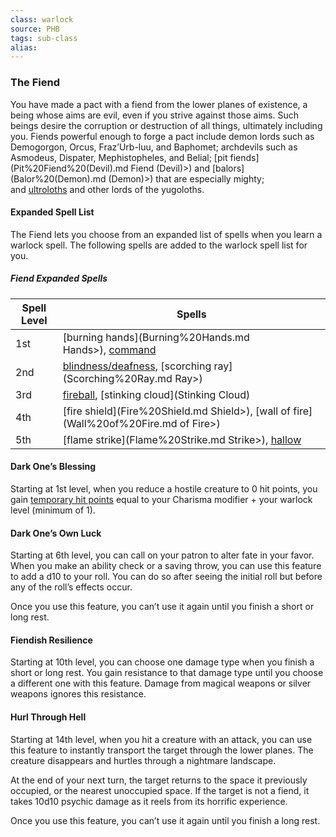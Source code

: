 ```yaml
---
class: warlock
source: PHB
tags: sub-class
alias:
---
```

### The Fiend

You have made a pact with a fiend from the lower planes of existence, a being whose aims are evil, even if you strive against those aims. Such beings desire the corruption or destruction of all things, ultimately including you. Fiends powerful enough to forge a pact include demon lords such as Demogorgon, Orcus, Fraz’Urb-luu, and Baphomet; archdevils such as Asmodeus, Dispater, Mephistopheles, and Belial; [pit fiends](Pit%20Fiend%20(Devil).md Fiend (Devil)>) and [balors](Balor%20(Demon).md (Demon)>) that are especially mighty; and [ultroloths](https://www.dndbeyond.com/monsters/17126-ultroloth) and other lords of the yugoloths.



#### Expanded Spell List

The Fiend lets you choose from an expanded list of spells when you learn a warlock spell. The following spells are added to the warlock spell list for you.

##### Fiend Expanded Spells
|Spell Level|Spells|
|---|---|
|1st|[burning hands](Burning%20Hands.md Hands>), [command](Command.md)|
|2nd|[blindness/deafness](Blindness-Deafness.md), [scorching ray](Scorching%20Ray.md Ray>)|
|3rd|[fireball](Fireball.md), [stinking cloud](Stinking Cloud)|
|4th|[fire shield](Fire%20Shield.md Shield>), [wall of fire](Wall%20of%20Fire.md of Fire>)|
|5th|[flame strike](Flame%20Strike.md Strike>), [hallow](Hallow.md)|

#### Dark One’s Blessing

Starting at 1st level, when you reduce a hostile creature to 0 hit points, you gain [temporary hit points](<Combat#Temporary Hit Points>) equal to your Charisma modifier + your warlock level (minimum of 1).

#### Dark One’s Own Luck

Starting at 6th level, you can call on your patron to alter fate in your favor. When you make an ability check or a saving throw, you can use this feature to add a d10 to your roll. You can do so after seeing the initial roll but before any of the roll’s effects occur.

Once you use this feature, you can’t use it again until you finish a short or long rest.

#### Fiendish Resilience

Starting at 10th level, you can choose one damage type when you finish a short or long rest. You gain resistance to that damage type until you choose a different one with this feature. Damage from magical weapons or silver weapons ignores this resistance.

#### Hurl Through Hell

Starting at 14th level, when you hit a creature with an attack, you can use this feature to instantly transport the target through the lower planes. The creature disappears and hurtles through a nightmare landscape.

At the end of your next turn, the target returns to the space it previously occupied, or the nearest unoccupied space. If the target is not a fiend, it takes 10d10 psychic damage as it reels from its horrific experience.

Once you use this feature, you can’t use it again until you finish a long rest.